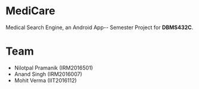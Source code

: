 # MediCare
Medical Search Engine, an Android App-- Semester Project for **DBMS432C**.

# Team
* Nilotpal Pramanik (IRM2016501)
* Anand Singh (IRM2016007)
* Mohit Verma (IIT2016112)
